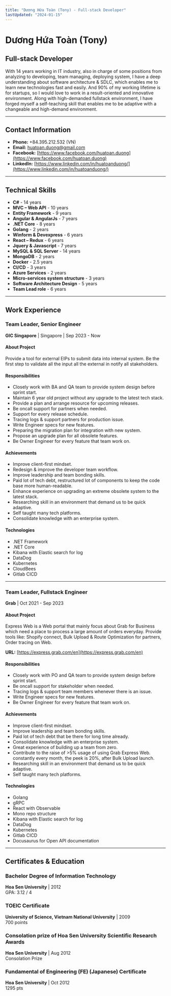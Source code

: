 ```yaml
---
title: "Dương Hứa Toàn (Tony) - Full-stack Developer"
lastUpdated: "2024-01-15"
---
```


# Dương Hứa Toàn (Tony)

## Full-stack Developer

With 14 years working in IT industry, also in charge of some positions from analyzing to developing, team managing, deploying system, I have a deep understanding about software architecture & SDLC, which enables me to learn new technologies fast and easily. And 90% of my working lifetime is for startups, so I would love to work in a result-oriented and innovative environment. Along with high-demanded fullstack environment, I have forged myself a self-teaching skill that enables me to be adaptive with a changeable and high-demand environment.

---

## Contact Information

- **Phone:** +84.395.212.532 (VN)
- **Email:** [huatoan.duong@gmail.com](mailto:huatoan.duong@gmail.com)
- **Facebook:** [https://www.facebook.com/huatoan.duong](https://www.facebook.com/huatoan.duong)
- **LinkedIn:** [https://www.linkedin.com/in/huatoanduong/](https://www.linkedin.com/in/huatoanduong/)
<!-- - **Skype:** go_with_me2005 -->

---

## Technical Skills

- **C#** - 14 years
- **MVC – Web API** - 10 years
- **Entity Framework** - 9 years
- **Angular & AngularJs** - 7 years
- **.NET Core** - 8 years
- **Golang** - 2 years
- **Winform & Devexpress** - 6 years
- **React – Redux** - 6 years
- **Jquery & Javascript** - 7 years
- **MySQL & SQL Server** - 14 years
- **MongoDB** - 2 years
- **Docker** - 2.5 years
- **CI/CD** - 3 years
- **Azure Services** - 2 years
- **Micro-services system structure** - 3 years
- **Software Architecture Design** - 5 years
- **Team Lead role** - 6 years

---

## Work Experience

### Team Leader, Senior Engineer
**GIC Singapore** | Singapore | Sep 2023 - Now

#### About Project
Provide a tool for external EIPs to submit data into internal system. Be the first step to validate all the input all the external in notify all stakeholders.

#### Responsibilities
- Closely work with BA and QA team to provide system design before sprint start.
- Maintain 6 year old project without any upgrade to the latest tech stack.
- Provide a plan and arrange resource for upcoming releases.
- Be oncall support for partners when needed.
- Support for every release schedule.
- Tracing logs & support partners for production issue.
- Write Engineer specs for new features.
- Preparing the migration plan for integration with new system.
- Propose an upgrade plan for all obsolete features.
- Be Owner Engineer for every feature that team work on.

#### Achievements
- Improve client-first mindset.
- Redesign & improve the developer team workflow.
- Improve leadership and team bonding skills.
- Paid lot of tech debt, restructured lot of components to keep the code base more human-readable.
- Enhance experience on upgrading an extreme obsolete system to the latest stack.
- Researching skill in an environment that demand us to be quick adaptive.
- Self taught many tech platforms.
- Consolidate knowledge with an enterprise system.

#### Technologies
- .NET Framework
- .NET Core
- Kibana with Elastic search for log
- DataDog
- Kubernetes
- CloudBees
- Gitlab CICD

---

### Team Leader, Fullstack Engineer
**Grab** | Oct 2021 - Sep 2023

#### About Project
Express Web is a Web portal that mainly focus about Grab for Business which need a place to process a large amount of orders everyday. Provide tools like: Shopify connect, Bulk Upload & Route Optimization for partners, Order tracing on Web.

**URL:** [https://express.grab.com/en](https://express.grab.com/en)

#### Responsibilities
- Closely work with PO and QA team to provide system design before sprint start.
- Be oncall support for stakeholder when needed.
- Tracing logs & support team members whenever there is an issue.
- Write Engineer specs for new features.
- Be Owner Engineer for every feature that team work on.

#### Achievements
- Improve client-first mindset.
- Improve leadership and team bonding skills.
- Paid lot of tech debt that be there for long time already.
- Consolidate knowledge with an enterprise system.
- Great experience of building up a team from zero.
- Contribute to the raise of >5% usage of using Grab Express Web. constantly every month, the peek is 20%, after Bulk Upload launch.
- Researching skill in an environment that demand us to be quick adaptive.
- Self taught many tech platforms.

#### Technologies
- Golang
- gRPC
- React with Observable
- Mono repo structure
- Kibana with Elastic search for log
- DataDog
- Kubernetes
- Gitlab CICD
- Docusaurus for Open API documentation

---

## Certificates & Education

### Bachelor Degree of Information Technology
**Hoa Sen University** | 2012  
GPA: 3.12 / 4

### TOEIC Certificate
**University of Science, Vietnam National University** | 2009  
700 points

### Consolation prize of Hoa Sen University Scientific Research Awards
**Hoa Sen University** | Aug 2012  
Consolation Prize

### Fundamental of Engineering (FE) (Japanese) Certificate
**Hoa Sen University** | Oct 2012  
1295 pts
